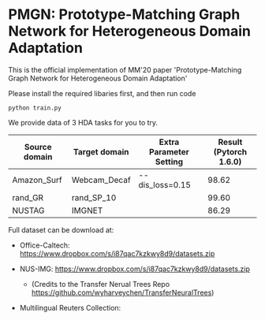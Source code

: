 # PMGN: Prototype-Matching Graph Network for Heterogeneous Domain Adaptation

This is the official implementation of MM'20 paper 'Prototype-Matching Graph Network for Heterogeneous Domain Adaptation'


Please install the required libaries first, and then run code

```
python train.py
```

We provide data of 3 HDA tasks for you to try.

Source domain | Target domain | Extra Parameter Setting| Result (Pytorch 1.6.0)
------------ | -------------  | ----------             | -----------
Amazon_Surf  | Webcam_Decaf   | --dis_loss=0.15        | 98.62
rand_GR      | rand_SP_10     |                        | 99.60
NUSTAG       | IMGNET         |                        | 86.29 



Full dataset can be download at:
* Office-Caltech: https://www.dropbox.com/s/i87qac7kzkwy8d9/datasets.zip
* NUS-IMG: https://www.dropbox.com/s/i87qac7kzkwy8d9/datasets.zip
  * (Credits to the Transfer Nerual Trees Repo https://github.com/wyharveychen/TransferNeuralTrees)

* Multilingual Reuters Collection: 

